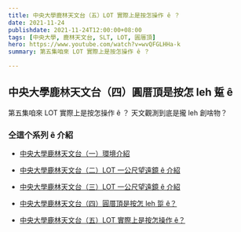 ```yaml
---
title: 中央大學鹿林天文台（五）LOT 實際上是按怎操作 ê ？
date: 2021-11-24
publishdate: 2021-11-24T12:00:00+08:00
tags: [中央大學, 鹿林天文台, SLT, LOT, 圓厝頂]
hero: https://www.youtube.com/watch?v=wvQFGLHHa-k
summary: 第五集咱來 LOT 實際上是按怎操作 ê ？

---
```



## 中央大學鹿林天文台（四）圓厝頂是按怎 leh 踅 ê

第五集咱來 LOT 實際上是按怎操作 ê ？
天文觀測到底是攏 leh 創啥物？



### 仝這个系列 ê 介紹
- [中央大學鹿林天文台（一）環境介紹](https://apod.tw/bonus/20211105_lulinobservatory_1/)

- [中央大學鹿林天文台（二）LOT 一公尺望遠鏡 ê 介紹](https://apod.tw/bonus/20211105_lulinobservatory_2/)

- [中央大學鹿林天文台（三）LOT 一公尺望遠鏡 ê 介紹](https://apod.tw/bonus/20211108_lulinobservatory_3/)

- [中央大學鹿林天文台（四）圓厝頂是按怎 leh 踅 ê？](https://apod.tw/bonus/20211110_lulinobservatory_4/)

- [中央大學鹿林天文台（五）LOT 實際上是按怎操作 ê？](https://apod.tw/bonus/20211124_lulinobservatory_5/)
